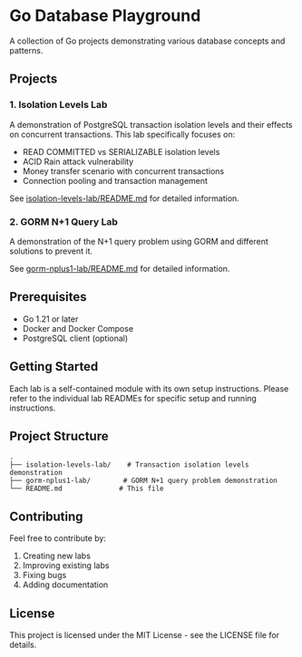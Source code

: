 # Go Database Playground

A collection of Go projects demonstrating various database concepts and patterns.

## Projects

### 1. Isolation Levels Lab
A demonstration of PostgreSQL transaction isolation levels and their effects on concurrent transactions. This lab specifically focuses on:
- READ COMMITTED vs SERIALIZABLE isolation levels
- ACID Rain attack vulnerability
- Money transfer scenario with concurrent transactions
- Connection pooling and transaction management

See [isolation-levels-lab/README.md](isolation-levels-lab/README.md) for detailed information.

### 2. GORM N+1 Query Lab
A demonstration of the N+1 query problem using GORM and different solutions to prevent it.

See [gorm-nplus1-lab/README.md](gorm-nplus1-lab/README.md) for detailed information.

## Prerequisites

- Go 1.21 or later
- Docker and Docker Compose
- PostgreSQL client (optional)

## Getting Started

Each lab is a self-contained module with its own setup instructions. Please refer to the individual lab READMEs for specific setup and running instructions.

## Project Structure

```
.
├── isolation-levels-lab/    # Transaction isolation levels demonstration
├── gorm-nplus1-lab/        # GORM N+1 query problem demonstration
└── README.md              # This file
```

## Contributing

Feel free to contribute by:
1. Creating new labs
2. Improving existing labs
3. Fixing bugs
4. Adding documentation

## License

This project is licensed under the MIT License - see the LICENSE file for details.
